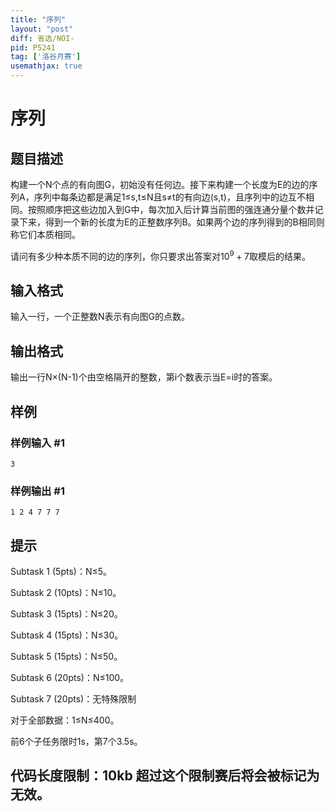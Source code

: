 ```yaml
---
title: "序列"
layout: "post"
diff: 省选/NOI-
pid: P5241
tag: ['洛谷月赛']
usemathjax: true
---
```


# 序列
## 题目描述

构建一个N个点的有向图G，初始没有任何边。接下来构建一个长度为E的边的序列A，序列中每条边都是满足1≤s,t≤N且s≠t的有向边(s,t)，且序列中的边互不相同。按照顺序把这些边加入到G中，每次加入后计算当前图的强连通分量个数并记录下来，得到一个新的长度为E的正整数序列B。如果两个边的序列得到的B相同则称它们本质相同。

请问有多少种本质不同的边的序列，你只要求出答案对$10^9+7$取模后的结果。
## 输入格式

输入一行，一个正整数N表示有向图G的点数。
## 输出格式

输出一行N×(N-1)个由空格隔开的整数，第i个数表示当E=i时的答案。
## 样例

### 样例输入 #1
```
3

```
### 样例输出 #1
```
1 2 4 7 7 7

```
## 提示

Subtask 1 (5pts)：N≤5。

Subtask 2 (10pts)：N≤10。

Subtask 3 (15pts)：N≤20。

Subtask 4 (15pts)：N≤30。

Subtask 5 (15pts)：N≤50。

Subtask 6 (20pts)：N≤100。

Subtask 7 (20pts)：无特殊限制

对于全部数据：1≤N≤400。

前6个子任务限时1s，第7个3.5s。

## 代码长度限制：10kb 超过这个限制赛后将会被标记为无效。
